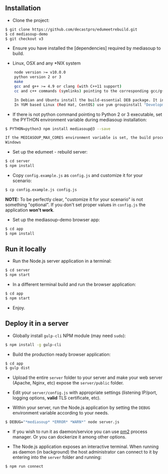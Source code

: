 ## Installation

* Clone the project:

```bash
$ git clone https://github.com/decastpro/edumeetrebuild.git
$ cd mediasoup-demo
$ git checkout v3
```

* Ensure you have installed the [dependencies] required by mediasoup to build.
 
* Linux, OSX and any *NIX system
```bash
    node version >= v10.0.0
    python version 2 or 3
    make
    gcc and g++ >= 4.9 or clang (with C++11 support)
    cc and c++ commands (symlinks) pointing to the corresponding gcc/g++ or clang/clang++ executables.

    In Debian and Ubuntu install the build-essential DEB package. It includes both make and gcc/g++.
    In YUM based Linux (Red Hat, CentOS) use yum groupinstall "Development Tools".
   ``` 
*  If there is not python command pointing to Python 2 or 3 executable, set the PYTHON environment variable during mediasoup installation:
```bash
$ PYTHON=python3 npm install mediasoup@3 --save

If the MEDIASOUP_MAX_CORES environment variable is set, the build process will use that number of CPU cores. Otherwise it will auto-detect the number of cores in the machine.
Windows
```


* Set up the edumeet - rebuild server:

```bash
$ cd server
$ npm install
```

* Copy `config.example.js` as `config.js` and customize it for your scenario:

```bash
$ cp config.example.js config.js
```

**NOTE:** To be perfectly clear, "customize it for your scenario" is not something "optional". If you don't set proper values in `config.js` the application **won't work**.

* Set up the mediasoup-demo browser app:

```bash
$ cd app
$ npm install
```


## Run it locally

* Run the Node.js server application in a terminal:

```bash
$ cd server
$ npm start
```

* In a different terminal build and run the browser application:

```bash
$ cd app
$ npm start
```

* Enjoy.


## Deploy it in a server

* Globally install `gulp-cli` NPM module (may need `sudo`):

```bash
$ npm install -g gulp-cli
```

* Build the production ready browser application:

```bash
$ cd app
$ gulp dist
```

* Upload the entire `server` folder to your server and make your web server (Apache, Nginx, etc) expose the `server/public` folder.

* Edit your `server/config.js` with appropriate settings (listening IP/port, logging options, **valid** TLS certificate, etc).

* Within your server, run the Node.js application by setting the `DEBUG` environment variable according to your needs.

```bash
$ DEBUG="*mediasoup* *ERROR* *WARN*" node server.js
```
* If you wish to run it as daemon/service you can use [pm2](https://www.npmjs.com/package/pm2) process manager. Or you can dockerize it among other options.

* The Node.js application exposes an interactive terminal. When running as daemon (in background) the host administrator can connect to it by entering into the `server` folder and running:

```bash
$ npm run connect
